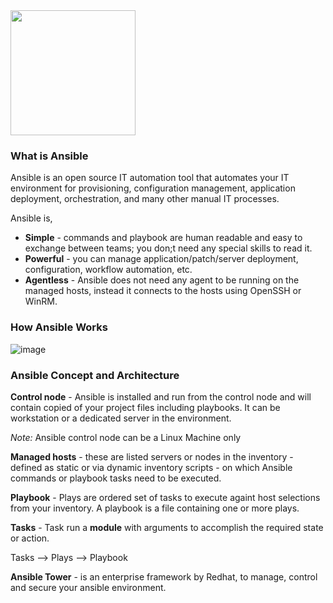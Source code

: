 <picture>
    <source width="200" media="(prefers-color-scheme: dark)" srcset="https://www.vectorlogo.zone/logos/ansible/ansible-ar21.png">
    <img width="200" src="https://www.vectorlogo.zone/logos/ansible/ansible-ar21.png">
</picture>

### What is Ansible

Ansible is an open source IT automation tool that automates your IT environment for provisioning, configuration management, application deployment, orchestration, and many other manual IT processes.

Ansible is,

- **Simple** - commands and playbook are human readable and easy to exchange between teams; you don;t need any special skills to read it.
- **Powerful** - you can manage application/patch/server deployment, configuration, workflow automation, etc.
- **Agentless** - Ansible does not need any agent to be running on the managed hosts, instead it connects to the hosts using OpenSSH or WinRM.


### How Ansible Works

![image](https://github.com/divyanshursahu/ansible/assets/96013623/f50ada23-0723-44a3-93e9-4463dbc48702)

### Ansible Concept and Architecture

**Control node** - Ansible is installed and run from the control node and will contain copied of your project files including playbooks. It can be workstation or a dedicated server in the environment.

*Note:* Ansible control node can be a Linux Machine only

**Managed hosts** - these are listed servers or nodes in the inventory - defined as static or via dynamic inventory scripts - on which Ansible commands or playbook tasks need to be executed.

**Playbook** - Plays are ordered set of tasks to execute againt host selections from your inventory. A playbook is a file containing one or more plays.

**Tasks** - Task run a **module** with arguments to accomplish the required state or action.

Tasks --> Plays --> Playbook

**Ansible Tower** - is an enterprise framework by Redhat, to manage, control and secure your ansible environment.
